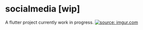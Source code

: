 # socialmedia [wip]

A flutter project currently work in progress.
<a href="https://imgur.com/lzXBwOJ"><img src="https://i.imgur.com/lzXBwOJl.jpg" title="source: imgur.com" /></a>
